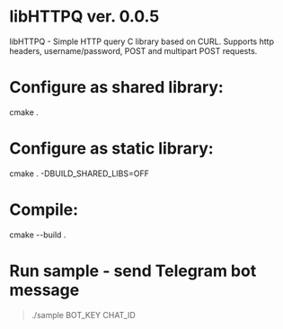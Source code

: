 # libHTTPQ ver. 0.0.5
libHTTPQ - Simple HTTP query C library based on CURL. Supports http headers, username/password, POST and multipart POST requests.

# Configure as shared library:
cmake .

# Configure as static library:
cmake . -DBUILD_SHARED_LIBS=OFF

# Compile:
cmake --build .

# Run sample - send Telegram bot message
> ./sample BOT_KEY CHAT_ID

